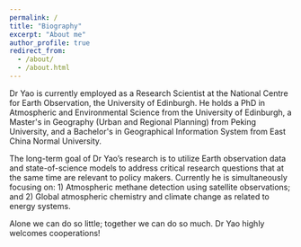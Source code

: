 ```yaml
---
permalink: /
title: "Biography"
excerpt: "About me"
author_profile: true
redirect_from: 
  - /about/
  - /about.html
---
```


Dr Yao is currently employed as a Research Scientist at the National Centre for Earth Observation, the University of Edinburgh. He holds a PhD in Atmospheric and Environmental Science from the University of Edinburgh, a Master's in Geography (Urban and Regional Planning) from Peking University, and a Bachelor's in Geographical Information System from East China Normal University.

The long-term goal of Dr Yao’s research is to utilize Earth observation data and state-of-science models to address critical research questions that at the same time are relevant to policy makers. Currently he is simultaneously focusing on: 1) Atmospheric methane detection using satellite observations; and 2) Global atmospheric chemistry and climate change as related to energy systems.

Alone we can do so little; together we can do so much. Dr Yao highly welcomes cooperations!
